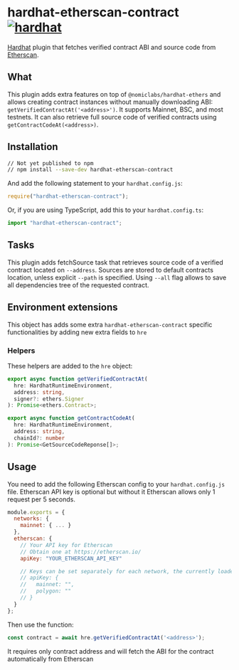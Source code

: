# hardhat-etherscan-contract [![hardhat](https://hardhat.org/buidler-plugin-badge.svg?1)](https://hardhat.org)

[Hardhat](https://hardhat.org) plugin that fetches verified contract ABI and source code from [Etherscan](https://etherscan.io).

## What

This plugin adds extra features on top of `@nomiclabs/hardhat-ethers` and allows creating contract instances without
manually downloading ABI: `getVerifiedContractAt('<address>')`. It supports Mainnet, BSC, and most testnets.
It can also retrieve full source code of verified contracts using `getContractCodeAt(<address>)`.

## Installation

```bash
// Not yet published to npm
// npm install --save-dev hardhat-etherscan-contract
```

And add the following statement to your `hardhat.config.js`:

```js
require("hardhat-etherscan-contract");
```

Or, if you are using TypeScript, add this to your `hardhat.config.ts`:

```js
import "hardhat-etherscan-contract";
```

## Tasks

This plugin adds fetchSource task that retrieves source code of a verified contract located on `--address`.
Sources are stored to default contracts location, unless explicit `--path` is specified.
Using `--all` flag allows to save all dependencies tree of the requested contract.

## Environment extensions

This object has adds some extra `hardhat-etherscan-contract` specific functionalities by adding new extra fields to `hre`

### Helpers

These helpers are added to the `hre` object:

```typescript
export async function getVerifiedContractAt(
  hre: HardhatRuntimeEnvironment,
  address: string,
  signer?: ethers.Signer
): Promise<ethers.Contract>;

export async function getContractCodeAt(
  hre: HardhatRuntimeEnvironment,
  address: string,
  chainId?: number
): Promise<GetSourceCodeReponse[]>;
```

## Usage

You need to add the following Etherscan config to your `hardhat.config.js` file. Etherscan API key is optional but without it Etherscan allows only 1 request per 5 seconds.

```js
module.exports = {
  networks: {
    mainnet: { ... }
  },
  etherscan: {
    // Your API key for Etherscan
    // Obtain one at https://etherscan.io/
    apiKey: "YOUR_ETHERSCAN_API_KEY"

    // Keys can be set separately for each network, the currently loaded network by hardhat will be used
    // apiKey: {
    //   mainnet: "",
    //   polygon: ""
    // }
  }
};
```

Then use the function:

```js
const contract = await hre.getVerifiedContractAt('<address>');
```

It requires only contract address and will fetch the ABI for the contract automatically from Etherscan

